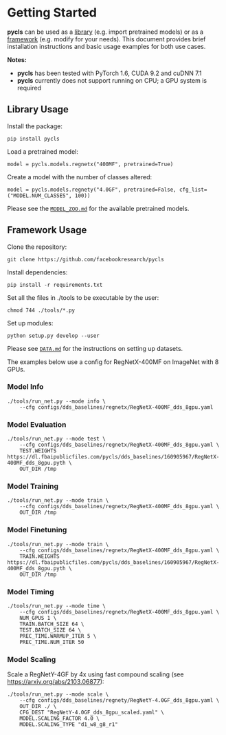 # Getting Started

**pycls** can be used as a [library](#library-usage) (e.g. import pretrained models) or as a [framework](#framework-usage) (e.g. modify for your needs). This document provides brief installation instructions and basic usage examples for both use cases.

**Notes:**

- **pycls** has been tested with PyTorch 1.6, CUDA 9.2 and cuDNN 7.1
- **pycls** currently does not support running on CPU; a GPU system is required

## Library Usage

Install the package:

```
pip install pycls
```

Load a pretrained model:

```
model = pycls.models.regnetx("400MF", pretrained=True)
```

Create a model with the number of classes altered:

```
model = pycls.models.regnety("4.0GF", pretrained=False, cfg_list=("MODEL.NUM_CLASSES", 100))
```

Please see the [`MODEL_ZOO.md`](../MODEL_ZOO.md) for the available pretrained models.

## Framework Usage

Clone the repository:

```
git clone https://github.com/facebookresearch/pycls
```

Install dependencies:

```
pip install -r requirements.txt
```

Set all the files in ./tools to be executable by the user:

```
chmod 744 ./tools/*.py
```

Set up modules:

```
python setup.py develop --user
```

Please see [`DATA.md`](DATA.md) for the instructions on setting up datasets.

The examples below use a config for RegNetX-400MF on ImageNet with 8 GPUs.

### Model Info

```
./tools/run_net.py --mode info \
    --cfg configs/dds_baselines/regnetx/RegNetX-400MF_dds_8gpu.yaml
```

### Model Evaluation

```
./tools/run_net.py --mode test \
    --cfg configs/dds_baselines/regnetx/RegNetX-400MF_dds_8gpu.yaml \
    TEST.WEIGHTS https://dl.fbaipublicfiles.com/pycls/dds_baselines/160905967/RegNetX-400MF_dds_8gpu.pyth \
    OUT_DIR /tmp
```

### Model Training

```
./tools/run_net.py --mode train \
    --cfg configs/dds_baselines/regnetx/RegNetX-400MF_dds_8gpu.yaml \
    OUT_DIR /tmp
```

### Model Finetuning

```
./tools/run_net.py --mode train \
    --cfg configs/dds_baselines/regnetx/RegNetX-400MF_dds_8gpu.yaml \
    TRAIN.WEIGHTS https://dl.fbaipublicfiles.com/pycls/dds_baselines/160905967/RegNetX-400MF_dds_8gpu.pyth \
    OUT_DIR /tmp
```

### Model Timing

```
./tools/run_net.py --mode time \
    --cfg configs/dds_baselines/regnetx/RegNetX-400MF_dds_8gpu.yaml \
    NUM_GPUS 1 \
    TRAIN.BATCH_SIZE 64 \
    TEST.BATCH_SIZE 64 \
    PREC_TIME.WARMUP_ITER 5 \
    PREC_TIME.NUM_ITER 50
```

### Model Scaling

Scale a RegNetY-4GF by 4x using fast compound scaling (see https://arxiv.org/abs/2103.06877):

```
./tools/run_net.py --mode scale \
    --cfg configs/dds_baselines/regnety/RegNetY-4.0GF_dds_8gpu.yaml \
    OUT_DIR ./ \
    CFG_DEST "RegNetY-4.0GF_dds_8gpu_scaled.yaml" \
    MODEL.SCALING_FACTOR 4.0 \
    MODEL.SCALING_TYPE "d1_w8_g8_r1"
```
